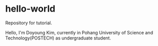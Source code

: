 # hello-world
Repository for tutorial.

Hello, I'm Doyoung Kim, currently in Pohang University of Science and Technology(POSTECH) as undergraduate student.
